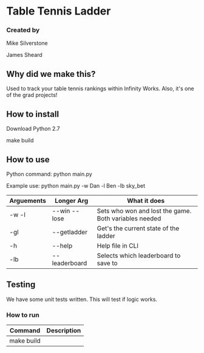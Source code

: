 # Table Tennis Ladder

### Created by
Mike Silverstone

James Sheard

## Why did we make this?

Used to track your table tennis rankings within Infinity Works. Also, it's one of the grad projects!

## How to install

Download Python 2.7

make build

## How to use

Python command:
python main.py

Example use:
python main.py -w Dan -l Ben -lb sky_bet

|Arguements|Longer Arg|What it does|
|-|-|-|
|-w <name> -l <name>|--win <name> --lose <name>|Sets who won and lost the game. Both variables needed|
|-gl|--getladder|Get's the current state of the ladder|
|-h|--help|Help file in CLI|
|-lb|--leaderboard|Selects which leaderboard to save to|
  
## Testing
We have some unit tests written. This will test if logic works.

### How to run
|Command|Description|
|-|-|
|make build|
